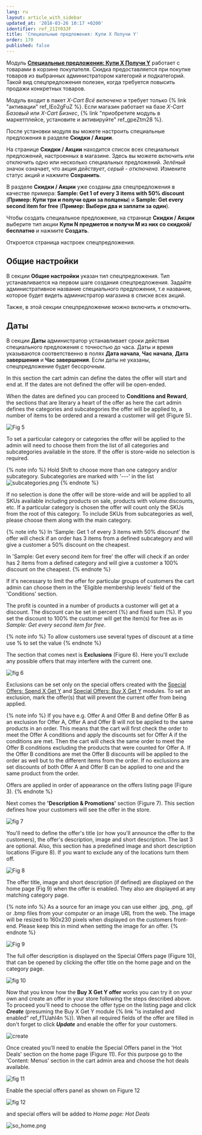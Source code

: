 ```yaml
---
lang: ru
layout: article_with_sidebar
updated_at: '2018-03-26 10:17 +0200'
identifier: ref_21IY03JF
title: 'Специальные предложения: Купи X Получи Y'
order: 170
published: false
---
```

Модуль **[Специальные предложения: Купи Х Получи Y](https://market.x-cart.com/addons/buy-x-get-y.html "Специальные предложения: Купи Х Получи Y")** работает с товарами в корзине покупателя. Скидка предоставляется при покупке товаров из выбранных администратором категорий и подкатегорий. Такой вид спецпредложения полезен, когда требуется повысить продажи конкретных товаров. 

Модуль входит в пакет _X-Cart Всё включено_ и требует только {% link "активации" ref_IEo2gFuZ %}. Если магазин работает на базе _X-Cart Базовый_ или _X-Cart Бизнес_, {% link "приобретите модуль в маркетплейсе, установите и активируйте" ref_gpeZtm28 %}. 

После установки модуля вы можете настроить специальные предложения в разделе **Скидки / Акции**.

На странице **Скидки / Акции** находится список всех специальных предложений, настроенных в магазине. Здесь вы можете включить или отключить одно или несколько специальных предложений. _Зелёный_ значок означает, что акция _действует_, _серый_ - _отключена_. Измените статус акций и нажмите **Сохранить**.

В разделе **Скидки / Акции** уже созданы два спецпредложения в качестве примера: **Sample: Get 1 of every 3 items with 50% discount** (**Пример: Купи три и получи один за полцены**) и **Sample: Get every second item for free** (**Пример: Выбери два и заплати за один**). 

Чтобы создать специальное предложение, на странице **Скидки / Акции** выберите тип акции **Купи N предметов и получи M из них со скидкой/бесплатно** и нажмите **Создать**.

Откроется страница настроек спецпредложения.

## Общие настройки
В секции **Общие настройки** указан тип спецпредложения. Тип устанавливается на первом шаге создания спецпредложения. Задайте административное название специального предложения, т.е название, которое будет видеть администратор магазина в списке всех акций.

Также, в этой секции спецпредложение можно включить и отключить.

## Даты
В секции **Даты** администратор устанавливает сроки действия специального предложения с точностью до часа. Даты и время указываются соответственно в полях **Дата начала**, **Час начала**, **Дата завершения** и **Час завершения**. Если даты не указаны, спецпредложение будет бессрочным.

In this section the cart admin can define the dates the offer will start and end at. If the dates are not defined the offer will be open-ended. 

When the dates are defined you can proceed to **Conditions and Reward**, the sections that are literary a heart of the offer as here the cart admin defines the categories and subcategories the offer will be applied to, a number of items to be ordered and a reward a customer will get (Figure 5).

![Fig 5]({{site.baseurl}}/attachments/buy-conditions-reward.png)

To set a particular category or categories the offer will be applied to the admin will need to choose them from the list of all categories and subcategories available in the store. If the offer is store-wide no selection is required.

{% note info %} 
Hold Shift to choose more than one category and/or subcategory. Subcategories are marked with '---' in the list
![subcategories.png]({{site.baseurl}}/attachments/subcategories.png)
{% endnote %}

If no selection is done the offer will be store-wide and will be applied to all SKUs available including products on sale, products with volume discounts, etc. If a particular category is chosen the offer will count only the SKUs from the root of this category. To include SKUs from subcategories as well, please choose them along with the main category.

{% note info %} 
In 'Sample: Get 1 of every 3 items with 50% discount' the offer will check if an order has 3 items from a defined subcategory and will give a customer a 50% discount on the cheapest.

In 'Sample: Get every second item for free' the offer will check if an order has 2 items from a defined category and will give a customer a 100% discount on the cheapest.
{% endnote %}

If it's necessary to limit the offer for particular groups of customers the cart admin can choose them in the 'Eligible membership levels' field of the 'Conditions' section. 

The profit is counted in a number of products a customer will get at a discount. The discount can be set in percent (%) and fixed sum (%). If you set the discount to 100% the customer will get the item(s) for free as in _Sample: Get every second item for free_.

{% note info %}
To allow customers use several types of discount at a time use % to set the value
{% endnote %}

The section that comes next is **Exclusions** (Figure 6). Here you'll exclude any possible offers that may interfere with the current one. 

![fig 6]({{site.baseurl}}/attachments/buy_exclusions.png)


Exclusions can be set only on the special offers created with the [Special Offers: Spend X Get Y](https://market.x-cart.com/addons/spend-x-get-y.html "Special Offers: Spend X Get Y") and [Special Offers: Buy X Get Y](https://market.x-cart.com/addons/buy-x-get-y.html "Special Offers: Spend X Get Y") modules. To set an exclusion, mark the offer(s) that will prevent the current offer from being applied.

{% note info %}
If you have e.g. Offer A and Offer B and define Offer B as an exclusion for Offer A, Offer A and Offer B will not be applied to the same products in an order. This means that the cart will first check the order to meet the Offer A conditions and apply the discounts set for Offer A if the conditions are met. Then the cart will check the same order to meet the Offer B conditions excluding the products that were counted for Offer A. If the Offer B conditions are met the Offer B discounts will be applied to the order as well but to the different items from the order. If no exclusions are set discounts of both Offer A and Offer B can be applied to one and the same product from the order. 

Offers are applied in order of appearance on the offers listing page (Figure 3).
{% endnote %}

Next comes the **'Description & Promotions'** section (Figure 7). This section defines how your customers will see the offer in the store.

![fig 7]({{site.baseurl}}/attachments/buy_description.png)


You'll need to define the offer's title (or how you'll announce the offer to the customers), the offer's description, image and short description. The last 3 are optional. Also, this section has a predefined image and short description locations (Figure 8). If you want to exclude any of the locations turn them off.

![Fig 8]({{site.baseurl}}/attachments/display.png)

The offer title, image and short description (if defined) are displayed on the home page (Fig 9) when the offer is enabled. They also are displayed at any matching category page.

{% note info %}
As a source for an image you can use either .jpg, .png, .gif or .bmp files from your computer or an image URL from the web. The image will be resized to 160x230 pixels when displayed on the customers front-end. Please keep this in mind when setting the image for an offer.
{% endnote %}

![Fig 9]({{site.baseurl}}/attachments/home.png)

The full offer description is displayed on the Special Offers page (Figure 10), that can be opened by clicking the offer title on the home page and on the category page.

![fig 10]({{site.baseurl}}/attachments/buy_sopage.png)


Now that you know how the **Buy X Get Y offer** works you can try it on your own and create an offer in your store following the steps described above. To proceed you'll need to choose the offer type on the listing page and click _**Create**_ (presuming the Buy X Get Y module {% link "is installed and enabled" ref_fTUahl4n %}). When all required fields of the offer are filled in don't forget to click _**Update**_ and enable the offer for your customers. 

![create]({{site.baseurl}}/attachments/buy_create.png)

Once created you'll need to enable the Special Offers panel in the 'Hot Deals' section on the home page (Figure 11). For this purpose go to the 'Content: Menus' section in the cart admin area and choose the hot deals available.

![fig 11]({{site.baseurl}}/attachments/menus.png)

Enable the special offers panel as shown on Figure 12

![fig 12]({{site.baseurl}}/attachments/enable_so.png)

and special offers will be added to _Home page: Hot Deals_

![so_home.png]({{site.baseurl}}/attachments/so_home.png)
